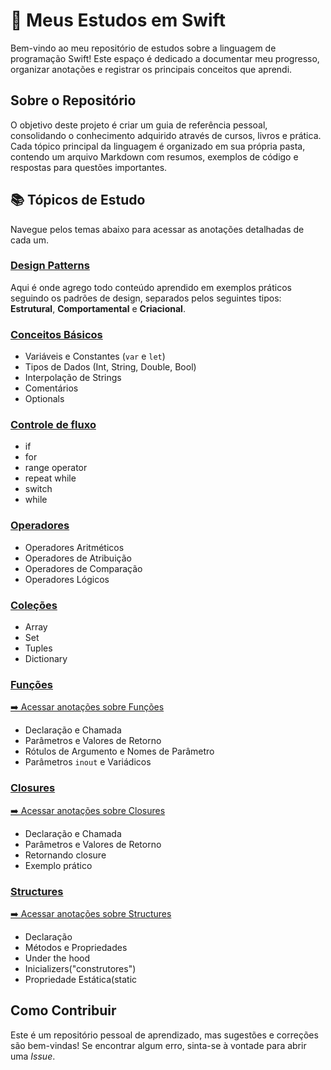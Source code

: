 # 🚀 Meus Estudos em Swift

Bem-vindo ao meu repositório de estudos sobre a linguagem de programação Swift! Este espaço é dedicado a documentar meu progresso, organizar anotações e registrar os principais conceitos que aprendi.

## Sobre o Repositório

O objetivo deste projeto é criar um guia de referência pessoal, consolidando o conhecimento adquirido através de cursos, livros e prática. Cada tópico principal da linguagem é organizado em sua própria pasta, contendo um arquivo Markdown com resumos, exemplos de código e respostas para questões importantes.

## 📚 Tópicos de Estudo

Navegue pelos temas abaixo para acessar as anotações detalhadas de cada um.

### [Design Patterns](./design-patterns/README.md)

Aqui é onde agrego todo conteúdo aprendido em exemplos práticos seguindo os padrões de design, separados pelos seguintes tipos:  **Estrutural**, **Comportamental** e **Criacional**.

### [Conceitos Básicos](./Conceitos-Basicos/)
  
* Variáveis e Constantes (`var` e `let`)
* Tipos de Dados (Int, String, Double, Bool)
* Interpolação de Strings
* Comentários
* Optionals
  
### [Controle de fluxo](./Control-Flow/)

* if
* for
* range operator
* repeat while
* switch
* while

### [Operadores](./Operadores/)
  
* Operadores Aritméticos
* Operadores de Atribuição
* Operadores de Comparação
* Operadores Lógicos

### [Coleções](./Colecoes/)
  
* Array
* Set
* Tuples
* Dictionary

### [Funções](./Funcoes/)
  
[➡️ Acessar anotações sobre Funções](./Funcoes/README.md)

* Declaração e Chamada
* Parâmetros e Valores de Retorno
* Rótulos de Argumento e Nomes de Parâmetro
* Parâmetros `inout` e Variádicos

### [Closures](./Closures/)

[➡️ Acessar anotações sobre Closures](./Closures/README.md)

* Declaração e Chamada
* Parâmetros e Valores de Retorno
* Retornando closure
* Exemplo prático

### [Structures](./Structures/)

  [➡️ Acessar anotações sobre Structures](./Structures/README.md)

* Declaração
* Métodos e Propriedades
* Under the hood
* Inicializers("construtores")
* Propriedade Estática(static

## Como Contribuir

Este é um repositório pessoal de aprendizado, mas sugestões e correções são bem-vindas! Se encontrar algum erro, sinta-se à vontade para abrir uma *Issue*.
